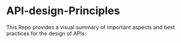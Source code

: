 # API-design-Principles
This Repo provides a visual summary of important aspects and best practices for the design of APIs:
